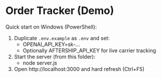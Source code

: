 # Order Tracker (Demo)

Quick start on Windows (PowerShell):
1. Duplicate `.env.example` as `.env` and set:
   - OPENAI_API_KEY=sk-...
   - Optionally AFTERSHIP_API_KEY for live carrier tracking
2. Start the server (from this folder):
   - node server.js
3. Open http://localhost:3000 and hard refresh (Ctrl+F5)

